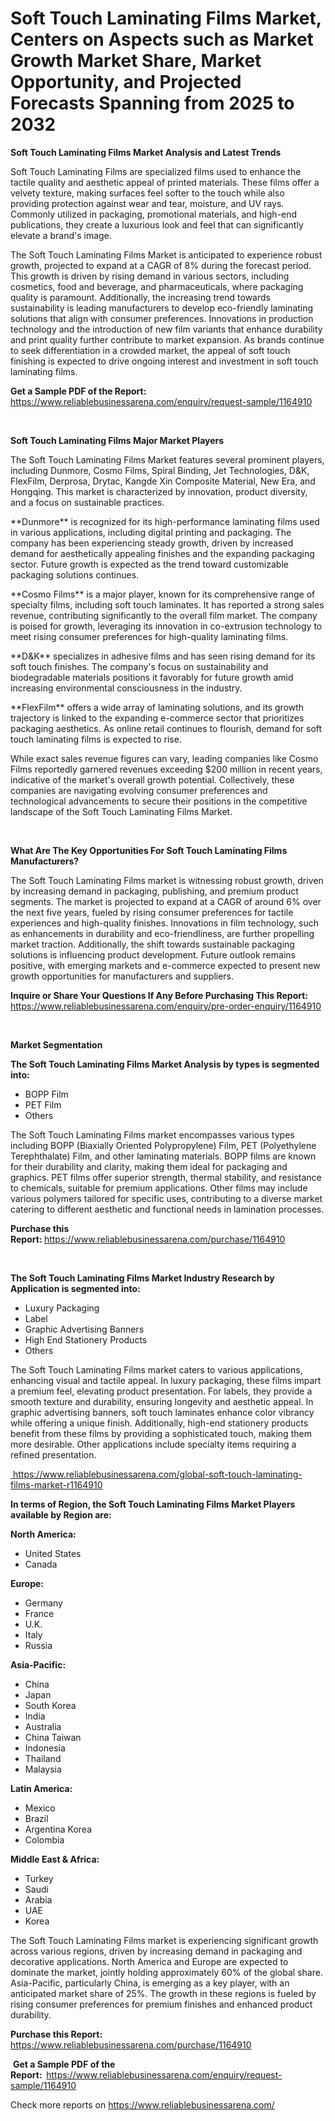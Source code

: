 <p><h1>Soft Touch Laminating Films Market, Centers on Aspects such as Market Growth Market Share, Market Opportunity, and Projected Forecasts Spanning from 2025 to 2032</h1></p><p><strong>Soft Touch Laminating Films Market Analysis and Latest Trends</strong></p>
<p><p>Soft Touch Laminating Films are specialized films used to enhance the tactile quality and aesthetic appeal of printed materials. These films offer a velvety texture, making surfaces feel softer to the touch while also providing protection against wear and tear, moisture, and UV rays. Commonly utilized in packaging, promotional materials, and high-end publications, they create a luxurious look and feel that can significantly elevate a brand's image.</p><p>The Soft Touch Laminating Films Market is anticipated to experience robust growth, projected to expand at a CAGR of 8% during the forecast period. This growth is driven by rising demand in various sectors, including cosmetics, food and beverage, and pharmaceuticals, where packaging quality is paramount. Additionally, the increasing trend towards sustainability is leading manufacturers to develop eco-friendly laminating solutions that align with consumer preferences. Innovations in production technology and the introduction of new film variants that enhance durability and print quality further contribute to market expansion. As brands continue to seek differentiation in a crowded market, the appeal of soft touch finishing is expected to drive ongoing interest and investment in soft touch laminating films.</p></p>
<p><strong>Get a Sample PDF of the Report:&nbsp;</strong> <a href="https://www.reliablebusinessarena.com/enquiry/request-sample/1164910?utm_campaign=3289&utm_medium=2&utm_source=Github&utm_content=ia&utm_term=02042025&utm_id=soft-touch-laminating-films">https://www.reliablebusinessarena.com/enquiry/request-sample/1164910</a></p>
<p>&nbsp;</p>
<p><strong>Soft Touch Laminating Films Major Market Players</strong></p>
<p><p>The Soft Touch Laminating Films Market features several prominent players, including Dunmore, Cosmo Films, Spiral Binding, Jet Technologies, D&K, FlexFilm, Derprosa, Drytac, Kangde Xin Composite Material, New Era, and Hongqing. This market is characterized by innovation, product diversity, and a focus on sustainable practices.</p><p>**Dunmore** is recognized for its high-performance laminating films used in various applications, including digital printing and packaging. The company has been experiencing steady growth, driven by increased demand for aesthetically appealing finishes and the expanding packaging sector. Future growth is expected as the trend toward customizable packaging solutions continues.</p><p>**Cosmo Films** is a major player, known for its comprehensive range of specialty films, including soft touch laminates. It has reported a strong sales revenue, contributing significantly to the overall film market. The company is poised for growth, leveraging its innovation in co-extrusion technology to meet rising consumer preferences for high-quality laminating films.</p><p>**D&K** specializes in adhesive films and has seen rising demand for its soft touch finishes. The company's focus on sustainability and biodegradable materials positions it favorably for future growth amid increasing environmental consciousness in the industry.</p><p>**FlexFilm** offers a wide array of laminating solutions, and its growth trajectory is linked to the expanding e-commerce sector that prioritizes packaging aesthetics. As online retail continues to flourish, demand for soft touch laminating films is expected to rise.</p><p>While exact sales revenue figures can vary, leading companies like Cosmo Films reportedly garnered revenues exceeding $200 million in recent years, indicative of the market's overall growth potential. Collectively, these companies are navigating evolving consumer preferences and technological advancements to secure their positions in the competitive landscape of the Soft Touch Laminating Films Market.</p></p>
<p>&nbsp;</p>
<p><strong>What Are The Key Opportunities For Soft Touch Laminating Films Manufacturers?</strong></p>
<p><p>The Soft Touch Laminating Films market is witnessing robust growth, driven by increasing demand in packaging, publishing, and premium product segments. The market is projected to expand at a CAGR of around 6% over the next five years, fueled by rising consumer preferences for tactile experiences and high-quality finishes. Innovations in film technology, such as enhancements in durability and eco-friendliness, are further propelling market traction. Additionally, the shift towards sustainable packaging solutions is influencing product development. Future outlook remains positive, with emerging markets and e-commerce expected to present new growth opportunities for manufacturers and suppliers.</p></p>
<p><strong>Inquire or Share Your Questions If Any Before Purchasing This Report:</strong> <a href="https://www.reliablebusinessarena.com/enquiry/pre-order-enquiry/1164910?utm_campaign=3289&utm_medium=2&utm_source=Github&utm_content=ia&utm_term=02042025&utm_id=soft-touch-laminating-films">https://www.reliablebusinessarena.com/enquiry/pre-order-enquiry/1164910</a></p>
<p>&nbsp;</p>
<p><strong>Market Segmentation</strong></p>
<p><strong>The Soft Touch Laminating Films Market Analysis by types is segmented into:</strong></p>
<p><ul><li>BOPP Film</li><li>PET Film</li><li>Others</li></ul></p>
<p><p>The Soft Touch Laminating Films market encompasses various types including BOPP (Biaxially Oriented Polypropylene) Film, PET (Polyethylene Terephthalate) Film, and other laminating materials. BOPP films are known for their durability and clarity, making them ideal for packaging and graphics. PET films offer superior strength, thermal stability, and resistance to chemicals, suitable for premium applications. Other films may include various polymers tailored for specific uses, contributing to a diverse market catering to different aesthetic and functional needs in lamination processes.</p></p>
<p><strong>Purchase this Report:&nbsp;</strong><a href="https://www.reliablebusinessarena.com/purchase/1164910?utm_campaign=3289&utm_medium=2&utm_source=Github&utm_content=ia&utm_term=02042025&utm_id=soft-touch-laminating-films">https://www.reliablebusinessarena.com/purchase/1164910</a></p>
<p>&nbsp;</p>
<p><strong>The Soft Touch Laminating Films Market Industry Research by Application is segmented into:</strong></p>
<p><ul><li>Luxury Packaging</li><li>Label</li><li>Graphic Advertising Banners</li><li>High End Stationery Products</li><li>Others</li></ul></p>
<p><p>The Soft Touch Laminating Films market caters to various applications, enhancing visual and tactile appeal. In luxury packaging, these films impart a premium feel, elevating product presentation. For labels, they provide a smooth texture and durability, ensuring longevity and aesthetic appeal. In graphic advertising banners, soft touch laminates enhance color vibrancy while offering a unique finish. Additionally, high-end stationery products benefit from these films by providing a sophisticated touch, making them more desirable. Other applications include specialty items requiring a refined presentation.</p></p>
<p><a href="https://www.reliablebusinessarena.com/global-soft-touch-laminating-films-market-r1164910?utm_campaign=3289&utm_medium=2&utm_source=Github&utm_content=ia&utm_term=02042025&utm_id=soft-touch-laminating-films">&nbsp;https://www.reliablebusinessarena.com/global-soft-touch-laminating-films-market-r1164910</a></p>
<p><strong>In terms of Region, the Soft Touch Laminating Films Market Players available by Region are:</strong></p>
<p>
    <p> <strong> North America: </strong>
        <ul>
            <li>United States</li>
            <li>Canada</li>
        </ul>
        </p> 
    <p> <strong> Europe: </strong>
        <ul>
            <li>Germany</li>
            <li>France</li>
            <li>U.K.</li>
            <li>Italy</li>
            <li>Russia</li>
        </ul>
        </p> 
    <p> <strong> Asia-Pacific: </strong>
        <ul>
            <li>China</li>
            <li>Japan</li>
            <li>South Korea</li>
            <li>India</li>
            <li>Australia</li>
            <li>China Taiwan</li>
            <li>Indonesia</li>
            <li>Thailand</li>
            <li>Malaysia</li>
        </ul>
        </p> 
    <p> <strong> Latin America: </strong>
        <ul>
            <li>Mexico</li>
            <li>Brazil</li>
            <li>Argentina Korea</li>
            <li>Colombia</li>
        </ul>
        </p> 
    <p> <strong> Middle East & Africa: </strong>
        <ul>
            <li>Turkey</li>
            <li>Saudi</li>
            <li>Arabia</li>
            <li>UAE</li>
            <li>Korea</li>
        </ul>
    </p>
    </p>
<p><p>The Soft Touch Laminating Films market is experiencing significant growth across various regions, driven by increasing demand in packaging and decorative applications. North America and Europe are expected to dominate the market, jointly holding approximately 60% of the global share. Asia-Pacific, particularly China, is emerging as a key player, with an anticipated market share of 25%. The growth in these regions is fueled by rising consumer preferences for premium finishes and enhanced product durability.</p></p>
<p><strong>Purchase this Report: </strong><a href="https://www.reliablebusinessarena.com/purchase/1164910?utm_campaign=3289&utm_medium=2&utm_source=Github&utm_content=ia&utm_term=02042025&utm_id=soft-touch-laminating-films">https://www.reliablebusinessarena.com/purchase/1164910</a></p>
<p>&nbsp;<strong>Get a Sample PDF of the Report:&nbsp;&nbsp;</strong><a href="https://www.reliablebusinessarena.com/enquiry/request-sample/1164910?utm_campaign=3289&utm_medium=2&utm_source=Github&utm_content=ia&utm_term=02042025&utm_id=soft-touch-laminating-films">https://www.reliablebusinessarena.com/enquiry/request-sample/1164910</a></p>
<p><strong></strong></p>
<p>Check more reports on <a href="https://www.reliablebusinessarena.com/?utm_campaign=3289&utm_medium=2&utm_source=Github&utm_content=ia&utm_term=02042025&utm_id=soft-touch-laminating-films">https://www.reliablebusinessarena.com/</a></p>